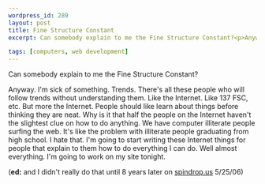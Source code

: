 ```yaml
--- 
wordpress_id: 289
layout: post
title: Fine Structure Constant
excerpt: Can somebody explain to me the Fine Structure Constant?<p>Anyway.  I'm sick of something.  Trends.  There's all these people who will follow trends without understanding them.  Like the Internet.  Like 137 FSC, etc.  But more the Internet.  People should like learn about things before thinking they are neat.  Why is it that half the people on the Internet haven't the slightest clue on how to do anything.  We have computer illiterate people surfing the web.  It's like the problem with illiterate people graduating from high school.  I hate that.  I'm going to start writing these Internet things for people that explain to them how to do everything I can do.  Well almost everything.  I'm going to work on my site tonight.

tags: [computers, web development]
---
```


Can somebody explain to me the Fine Structure Constant?<p>Anyway.  I'm sick of something.  Trends.  There's all these people who will follow trends without understanding them.  Like the Internet.  Like 137 FSC, etc.  But more the Internet.  People should like learn about things before thinking they are neat.  Why is it that half the people on the Internet haven't the slightest clue on how to do anything.  We have computer illiterate people surfing the web.  It's like the problem with illiterate people graduating from high school.  I hate that.  I'm going to start writing these Internet things for people that explain to them how to do everything I can do.  Well almost everything.  I'm going to work on my site tonight.

(**ed:** and I didn't really do that until 8 years later on [spindrop.us](http://spindrop.us/) 5/25/06)
